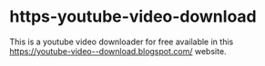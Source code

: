 # https-youtube-video-download
This is a youtube video downloader for free available in this https://youtube-video--download.blogspot.com/ website.
